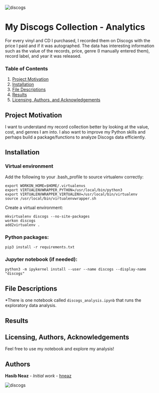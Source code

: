![discogs](./img/color.jpg)

# My Discogs Collection - Analytics

For every vinyl and CD I purchased, I recorded them on Discogs with the price I paid and if it was autographed. The data has
interesting information such as the value of the records, price, genre (I manually entered them), record label, and year it was
released.

### Table of Contents

1. [Project Motivation](#motivation)
2. [Installation](#installation)
3. [File Descriptions](#files)
4. [Results](#results)
5. [Licensing, Authors, and Acknowledgements](#licensing)

## Project Motivation<a name="motivation"></a>

I want to understand my record collection better by looking at the value, cost, and genres I am into.
I also want to improve my Python skills and perhaps build a package/functions to analyze Discogs data efficiently.

## Installation <a name="installation"></a>

### Virtual environment
Add the following to your .bash_profile to source virtualenv correctly:

```
export WORKON_HOME=$HOME/.virtualenvs
export VIRTUALENVWRAPPER_PYTHON=/usr/local/bin/python3
export VIRTUALENVWRAPPER_VIRTUALENV=/usr/local/bin/virtualenv
source /usr/local/bin/virtualenvwrapper.sh
```
Create a virtual environment:
```
mkvirtualenv discogs --no-site-packages
workon discogs
add2virtualenv .
```

### Python packages:
```
pip3 install -r requirements.txt
```

### Jupyter notebook (if needed):
```
python3 -m ipykernel install --user --name discogs --display-name "discogs"
```

## File Descriptions <a name="files"></a>
*There is one notebook called `discogs_analysis.ipynb` that runs the exploratory data analysis.

## Results<a name="results"></a>

## Licensing, Authors, Acknowledgements<a name="licensing"></a>

Feel free to use my notebook and explore my analysis!

## Authors

**Hasib Neaz** - *Initial work* - [hneaz](https://github.com/hneaz)

![discogs](./img/col.jpg)